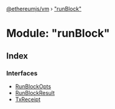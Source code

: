 [@ethereumjs/vm](../README.md) › ["runBlock"](_runblock_.md)

# Module: "runBlock"

## Index

### Interfaces

* [RunBlockOpts](../interfaces/_runblock_.runblockopts.md)
* [RunBlockResult](../interfaces/_runblock_.runblockresult.md)
* [TxReceipt](../interfaces/_runblock_.txreceipt.md)
